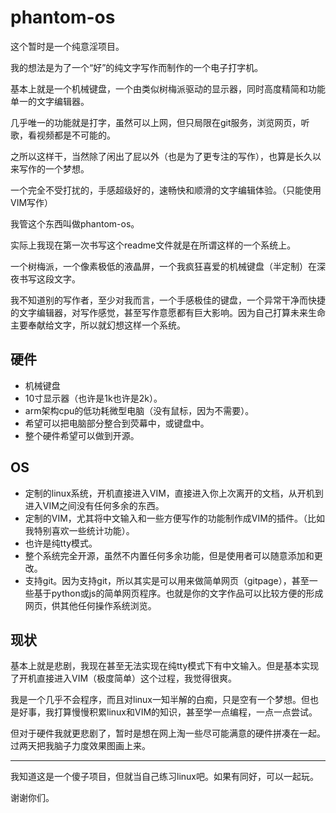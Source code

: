 # phantom-os

这个暂时是一个纯意淫项目。

我的想法是为了一个“好”的纯文字写作而制作的一个电子打字机。

基本上就是一个机械键盘，一个由类似树梅派驱动的显示器，同时高度精简和功能单一的文字编辑器。

几乎唯一的功能就是打字，虽然可以上网，但只局限在git服务，浏览网页，听歌，看视频都是不可能的。

之所以这样干，当然除了闲出了屁以外（也是为了更专注的写作），也算是长久以来写作的一个梦想。

一个完全不受打扰的，手感超级好的，速畅快和顺滑的文字编辑体验。（只能使用VIM写作）

我管这个东西叫做phantom-os。

实际上我现在第一次书写这个readme文件就是在所谓这样的一个系统上。

一个树梅派，一个像素极低的液晶屏，一个我疯狂喜爱的机械键盘（半定制）在深夜书写这段文字。

我不知道别的写作者，至少对我而言，一个手感极佳的键盘，一个异常干净而快捷的文字编辑器，对写作感觉，甚至写作意愿都有巨大影响。因为自己打算未来生命主要奉献给文字，所以就幻想这样一个系统。

## 硬件

- 机械键盘
- 10寸显示器（也许是1k也许是2k）。
- arm架构cpu的低功耗微型电脑（没有鼠标，因为不需要）。
- 希望可以把电脑部分整合到荧幕中，或键盘中。
- 整个硬件希望可以做到开源。

## OS

- 定制的linux系统，开机直接进入VIM，直接进入你上次离开的文档，从开机到进入VIM之间没有任何多余的东西。
- 定制的VIM，尤其将中文输入和一些方便写作的功能制作成VIM的插件。（比如我特别喜欢一些统计功能）。
- 也许是纯tty模式。
- 整个系统完全开源，虽然不内置任何多余功能，但是使用者可以随意添加和更改。
- 支持git。因为支持git，所以其实是可以用来做简单网页（gitpage），甚至一些基于python或js的简单网页程序。也就是你的文字作品可以比较方便的形成网页，供其他任何操作系统浏览。

## 现状

基本上就是悲剧，我现在甚至无法实现在纯tty模式下有中文输入。但是基本实现了开机直接进入VIM（极度简单）这个过程，我觉得很爽。

我是一个几乎不会程序，而且对linux一知半解的白痴，只是空有一个梦想。但也是好事，我打算慢慢积累linux和VIM的知识，甚至学一点编程，一点一点尝试。

但对于硬件我就更悲剧了，暂时是想在网上淘一些尽可能满意的硬件拼凑在一起。过两天把我脑子力度效果图画上来。


---

我知道这是一个傻子项目，但就当自己练习linux吧。如果有同好，可以一起玩。

谢谢你们。



